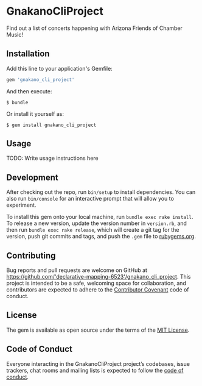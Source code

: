 # GnakanoCliProject

Find out a list of concerts happening with Arizona Friends of Chamber Music!

## Installation

Add this line to your application's Gemfile:

```ruby
gem 'gnakano_cli_project'
```

And then execute:

    $ bundle

Or install it yourself as:

    $ gem install gnakano_cli_project

## Usage

TODO: Write usage instructions here

## Development

After checking out the repo, run `bin/setup` to install dependencies. You can also run `bin/console` for an interactive prompt that will allow you to experiment.

To install this gem onto your local machine, run `bundle exec rake install`. To release a new version, update the version number in `version.rb`, and then run `bundle exec rake release`, which will create a git tag for the version, push git commits and tags, and push the `.gem` file to [rubygems.org](https://rubygems.org).

## Contributing

Bug reports and pull requests are welcome on GitHub at https://github.com/'declarative-mapping-6523'/gnakano_cli_project. This project is intended to be a safe, welcoming space for collaboration, and contributors are expected to adhere to the [Contributor Covenant](http://contributor-covenant.org) code of conduct.

## License

The gem is available as open source under the terms of the [MIT License](https://opensource.org/licenses/MIT).

## Code of Conduct

Everyone interacting in the GnakanoCliProject project’s codebases, issue trackers, chat rooms and mailing lists is expected to follow the [code of conduct](https://github.com/'declarative-mapping-6523'/gnakano_cli_project/blob/master/CODE_OF_CONDUCT.md).
